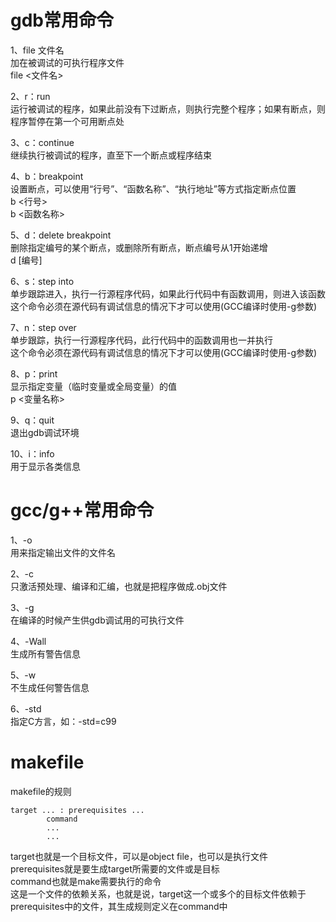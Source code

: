 # gdb常用命令
1、file 文件名  
加在被调试的可执行程序文件  
file <文件名>

2、r：run  
运行被调试的程序，如果此前没有下过断点，则执行完整个程序；如果有断点，则程序暂停在第一个可用断点处

3、c：continue  
继续执行被调试的程序，直至下一个断点或程序结束

4、b：breakpoint  
设置断点，可以使用“行号”、“函数名称”、“执行地址”等方式指定断点位置  
b <行号>  
b <函数名称>  

5、d：delete breakpoint  
删除指定编号的某个断点，或删除所有断点，断点编号从1开始递增  
d [编号]

6、s：step into  
单步跟踪进入，执行一行源程序代码，如果此行代码中有函数调用，则进入该函数  
这个命令必须在源代码有调试信息的情况下才可以使用(GCC编译时使用-g参数)  

7、n：step over  
单步跟踪，执行一行源程序代码，此行代码中的函数调用也一并执行  
这个命令必须在源代码有调试信息的情况下才可以使用(GCC编译时使用-g参数)  

8、p：print  
显示指定变量（临时变量或全局变量）的值  
p <变量名称>

9、q：quit  
退出gdb调试环境

10、i：info  
用于显示各类信息

# gcc/g++常用命令
1、-o  
用来指定输出文件的文件名

2、-c  
只激活预处理、编译和汇编，也就是把程序做成.obj文件

3、-g  
在编译的时候产生供gdb调试用的可执行文件

4、-Wall  
生成所有警告信息

5、-w  
不生成任何警告信息

6、-std  
指定C方言，如：-std=c99

# makefile
makefile的规则
```
target ... : prerequisites ...
        command
        ...
        ...
```
target也就是一个目标文件，可以是object file，也可以是执行文件   
prerequisites就是要生成target所需要的文件或是目标   
command也就是make需要执行的命令   
这是一个文件的依赖关系，也就是说，target这一个或多个的目标文件依赖于prerequisites中的文件，其生成规则定义在command中

